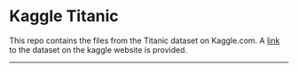 # Kaggle Titanic

This repo contains the files from the Titanic dataset on Kaggle.com.  A [link](https://www.kaggle.com/c/titanic/data) to the dataset on the kaggle website is provided. 

***
